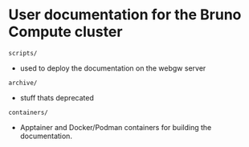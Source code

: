 # User documentation for the Bruno Compute cluster 

`scripts/` 
* used to deploy the documentation on the webgw server

`archive/` 
* stuff thats deprecated 

`containers/`
* Apptainer and Docker/Podman containers for building the documentation. 


